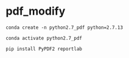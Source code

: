# pdf_modify


```conda create -n python2.7_pdf python=2.7.13```

```conda activate python2.7_pdf```

```pip install PyPDF2 reportlab ```

